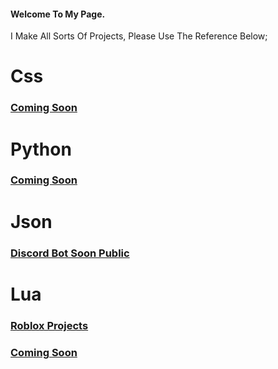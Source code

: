 #### Welcome To My Page.

I Make All Sorts Of Projects, Please Use The Reference Below;

# Css
### [Coming Soon]()
# Python
### [Coming Soon]()
# Json
### [Discord Bot Soon Public]()
# Lua
### [Roblox Projects](home)
### [Coming Soon]()

